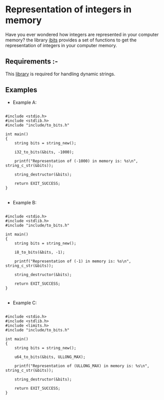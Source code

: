 # Representation of integers in memory
Have you ever wondered how integers are represented in your computer memory? the library <a href="https://github.com/mfc0d1ng/Representation-of-integers-in-memory-in-C-language">ibits</a> provides a set of functions to get the representation of integers in your computer memory.

<h2> Requirements :- </h2>
This <a href="https://github.com/mfc0d1ng/Handling-dynamic-strings-in-C-language">library</a> is required for handling dynamic strings.

<br>
<h2> Examples </h2>

* Example A:

<pre>
<code class="language-c">
#include &lt;stdio.h&gt;
#include &lt;stdlib.h&gt;
#include "include/to_bits.h"

int main()
{
    string bits = string_new();

    i32_to_bits(&bits, -1000);

    printf("Representation of (-1000) in memory is: %s\n", string_c_str(&bits));

    string_destructor(&bits);
    
    return EXIT_SUCCESS;
}
</code>
</pre>

* Example B:

<pre>
<code class="language-c">
#include &lt;stdio.h&gt;
#include &lt;stdlib.h&gt;
#include "include/to_bits.h"

int main()
{
    string bits = string_new();

    i8_to_bits(&bits, -1);

    printf("Representation of (-1) in memory is: %s\n", string_c_str(&bits));

    string_destructor(&bits);
    
    return EXIT_SUCCESS;
}
</code>
</pre>


* Example C:

<pre>
<code class="language-c">
#include &lt;stdio.h&gt;
#include &lt;stdlib.h&gt;
#include &lt;limits.h&gt;
#include "include/to_bits.h"

int main()
{
    string bits = string_new();

    u64_to_bits(&bits, ULLONG_MAX);

    printf("Representation of (ULLONG_MAX) in memory is: %s\n", string_c_str(&bits));

    string_destructor(&bits);
    
    return EXIT_SUCCESS;
}
</code>
</pre>

